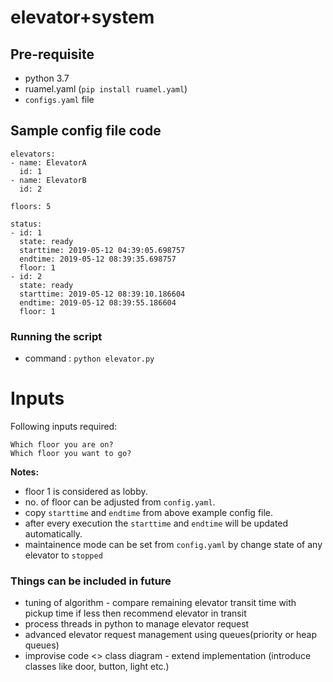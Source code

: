 # elevator+system

## Pre-requisite
- python 3.7
- ruamel.yaml (`pip install ruamel.yaml`)
- `configs.yaml` file

## Sample config file code

```
elevators:
- name: ElevatorA
  id: 1
- name: ElevatorB
  id: 2

floors: 5

status:
- id: 1
  state: ready
  starttime: 2019-05-12 04:39:05.698757
  endtime: 2019-05-12 08:39:35.698757
  floor: 1
- id: 2
  state: ready
  starttime: 2019-05-12 08:39:10.186604
  endtime: 2019-05-12 08:39:55.186604
  floor: 1

```

### Running the script

- command : `python elevator.py`

# Inputs

Following inputs required:
```
Which floor you are on?
Which floor you want to go?
```

**Notes:**
- floor 1 is considered as lobby.
- no. of floor can be adjusted from `config.yaml`.
- copy `starttime` and `endtime` from above example config file.
- after every execution the `starttime` and `endtime` will be updated automatically.
- maintainence mode can be set from `config.yaml` by change state of any elevator to `stopped`

### Things can be included in future

- tuning of algorithm - compare remaining elevator transit time with pickup time if less then recommend elevator in transit
- process threads in python to manage elevator request
- advanced elevator request management using queues(priority or heap queues)
- improvise code <> class diagram - extend implementation (introduce classes like door, button, light etc.)
